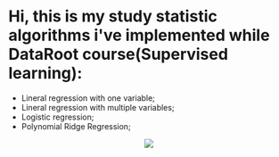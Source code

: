 # Hi, this is my study statistic algorithms i've implemented while DataRoot course(Supervised learning):

+ Lineral regression with one variable;
+ Lineral regression with multiple variables;
+ Logistic regression;
+ Polynomial Ridge Regression;



<div align="center">
    <img align="center" 
    src="https://www.google.com/search?q=machine+learning+gifs&sxsrf=AOaemvLEK95LMmDvx44XkjvNYlvGPf55Yw:1631201265230&tbm=isch&source=iu&ictx=1&fir=ZRxePvpOCeLJjM%252CJ08_pH3BKJhMsM%252C_&vet=1&usg=AI4_-kRVkLdrmd8D3hQz9MtcR7j-RQ_mQw&sa=X&ved=2ahUKEwiY9eGfmvLyAhVKiIsKHd8GC2AQ9QF6BAgSEAE&biw=1920&bih=880#imgrc=iPTy7DchArZOjM">
</div>

